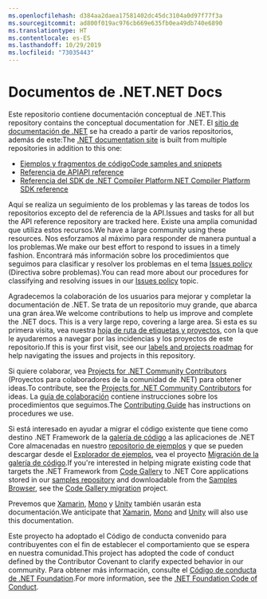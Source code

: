 ```yaml
---
ms.openlocfilehash: d384aa2daea17581402dc45dc3104a0d97f77f3a
ms.sourcegitcommit: ad800f019ac976cb669e635fb0ea49db740e6890
ms.translationtype: HT
ms.contentlocale: es-ES
ms.lasthandoff: 10/29/2019
ms.locfileid: "73035443"
---
```

# <a name="net-docs"></a><span data-ttu-id="b36e8-101">Documentos de .NET</span><span class="sxs-lookup"><span data-stu-id="b36e8-101">.NET Docs</span></span>

<span data-ttu-id="b36e8-102">Este repositorio contiene documentación conceptual de .NET.</span><span class="sxs-lookup"><span data-stu-id="b36e8-102">This repository contains the conceptual documentation for .NET.</span></span> <span data-ttu-id="b36e8-103">El [sitio de documentación de .NET](https://docs.microsoft.com/dotnet) se ha creado a partir de varios repositorios, además de este:</span><span class="sxs-lookup"><span data-stu-id="b36e8-103">The [.NET documentation site](https://docs.microsoft.com/dotnet) is built from multiple repositories in addition to this one:</span></span>

- [<span data-ttu-id="b36e8-104">Ejemplos y fragmentos de código</span><span class="sxs-lookup"><span data-stu-id="b36e8-104">Code samples and snippets</span></span>](https://github.com/dotnet/samples)
- [<span data-ttu-id="b36e8-105">Referencia de API</span><span class="sxs-lookup"><span data-stu-id="b36e8-105">API reference</span></span>](https://github.com/dotnet/dotnet-api-docs)
- [<span data-ttu-id="b36e8-106">Referencia del SDK de .NET Compiler Platform</span><span class="sxs-lookup"><span data-stu-id="b36e8-106">.NET Compiler Platform SDK reference</span></span>](https://github.com/dotnet/roslyn-api-docs)

<span data-ttu-id="b36e8-107">Aquí se realiza un seguimiento de los problemas y las tareas de todos los repositorios excepto del de referencia de la API.</span><span class="sxs-lookup"><span data-stu-id="b36e8-107">Issues and tasks for all but the API reference repository are tracked here.</span></span> <span data-ttu-id="b36e8-108">Existe una amplia comunidad que utiliza estos recursos.</span><span class="sxs-lookup"><span data-stu-id="b36e8-108">We have a large community using these resources.</span></span> <span data-ttu-id="b36e8-109">Nos esforzamos al máximo para responder de manera puntual a los problemas.</span><span class="sxs-lookup"><span data-stu-id="b36e8-109">We make our best effort to respond to issues in a timely fashion.</span></span> <span data-ttu-id="b36e8-110">Encontrará más información sobre los procedimientos que seguimos para clasificar y resolver los problemas en el tema [Issues policy](issues-policy.md) (Directiva sobre problemas).</span><span class="sxs-lookup"><span data-stu-id="b36e8-110">You can read more about our procedures for classifying and resolving issues in our [Issues policy](issues-policy.md) topic.</span></span>

<span data-ttu-id="b36e8-111">Agradecemos la colaboración de los usuarios para mejorar y completar la documentación de .NET. Se trata de un repositorio muy grande, que abarca una gran área.</span><span class="sxs-lookup"><span data-stu-id="b36e8-111">We welcome contributions to help us improve and complete the .NET docs. This is a very large repo, covering a large area.</span></span> <span data-ttu-id="b36e8-112">Si esta es su primera visita, vea nuestra [hoja de ruta de etiquetas y proyectos](styleguide/labels-projects.md), con la que le ayudaremos a navegar por las incidencias y los proyectos de este repositorio.</span><span class="sxs-lookup"><span data-stu-id="b36e8-112">If this is your first visit, see our [labels and projects roadmap](styleguide/labels-projects.md) for help navigating the issues and projects in this repository.</span></span>

<span data-ttu-id="b36e8-113">Si quiere colaborar, vea [Projects for .NET Community Contributors](https://github.com/dotnet/docs/projects/35) (Proyectos para colaboradores de la comunidad de .NET) para obtener ideas.</span><span class="sxs-lookup"><span data-stu-id="b36e8-113">To contribute, see the [Projects for .NET Community Contributors](https://github.com/dotnet/docs/projects/35) for ideas.</span></span> <span data-ttu-id="b36e8-114">La [guía de colaboración](CONTRIBUTING.md) contiene instrucciones sobre los procedimientos que seguimos.</span><span class="sxs-lookup"><span data-stu-id="b36e8-114">The [Contributing Guide](CONTRIBUTING.md) has instructions on procedures we use.</span></span> 

<span data-ttu-id="b36e8-115">Si está interesado en ayudar a migrar el código existente que tiene como destino .NET Framework de la [galería de código](https://code.msdn.microsoft.com) a las aplicaciones de .NET Core almacenadas en nuestro [repositorio de ejemplos](https://github.com/dotnet/samples) y que se pueden descargar desde el [Explorador de ejemplos](https://docs.microsoft.com/samples/browse), vea el proyecto [Migración de la galería de código](https://github.com/dotnet/docs/projects/88).</span><span class="sxs-lookup"><span data-stu-id="b36e8-115">If you're interested in helping migrate existing code that targets the .NET Framework from [Code Gallery](https://code.msdn.microsoft.com) to .NET Core applications stored in our [samples repository](https://github.com/dotnet/samples) and downloadable from the [Samples Browser](https://docs.microsoft.com/samples/browse), see the [Code Gallery migration](https://github.com/dotnet/docs/projects/88) project.</span></span> 

<span data-ttu-id="b36e8-116">Prevemos que [Xamarin](https://docs.microsoft.com/xamarin), [Mono](http://docs.go-mono.com/?link=root%3a%2fclasslib) y [Unity](https://docs.unity3d.com/Manual/index.html) también usarán esta documentación.</span><span class="sxs-lookup"><span data-stu-id="b36e8-116">We anticipate that [Xamarin](https://docs.microsoft.com/xamarin), [Mono](http://docs.go-mono.com/?link=root%3a%2fclasslib) and [Unity](https://docs.unity3d.com/Manual/index.html) will also use this documentation.</span></span>

<span data-ttu-id="b36e8-117">Este proyecto ha adoptado el Código de conducta convenido para contribuyentes con el fin de establecer el comportamiento que se espera en nuestra comunidad.</span><span class="sxs-lookup"><span data-stu-id="b36e8-117">This project has adopted the code of conduct defined by the Contributor Covenant to clarify expected behavior in our community.</span></span>
<span data-ttu-id="b36e8-118">Para obtener más información, consulte el [Código de conducta de .NET Foundation](https://dotnetfoundation.org/code-of-conduct).</span><span class="sxs-lookup"><span data-stu-id="b36e8-118">For more information, see the [.NET Foundation Code of Conduct](https://dotnetfoundation.org/code-of-conduct).</span></span>
